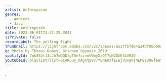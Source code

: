 ```yaml
---
artist: Anthropozän
genres:
  - Ambient
  - Jazz
title: Anthropozän
date: 2023-06-01T23:32:29.304Z
isPrivate: false
recordLabel: The yelling light
thumbnail: https://lightroom.adobe.com/v2c/spaces/a117fbfd04a24df08b00dc7343422215/assets/13cce984682e9a2cfaa0f256c72f932f/revisions/c036f1a56be94a07b1d2805ac23780d9/renditions/ecd6266f04e4d53f01f373ff4f0b5a01
q: Photo by Thomas Damey, Grienen Openair 2019
spotifyId: 7nb86Jr13LJb7mDQDfgT5e?si=nV9myXaQT7yNCDXK3bVEJQ
youtubeId: playlist?list=OLAK5uy_mAgntp9V7YLNeKXfaIejrDceVjNEP8Y30&feature=share
---
```

.